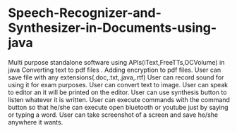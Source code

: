 # Speech-Recognizer-and-Synthesizer-in-Documents-using-java
Multi purpose standalone software using APIs(iText,FreeTTs,OCVolume) in java
Converting text to pdf files .
Adding encryption to pdf files.
User can save file with any extensions(.doc,.txt,.java,.rtf) 
User can record sound for using it for exam purposes. 
User can convert text to image. 
User can speak to editor an it will be printed on the editor. 
User can use synthesis button to listen whatever it is written. 
User can execute commands with the command button so that he/she can execute open bluetooth or youtube just by saying or typing a word. User can take screenshot of a screen and save he/she anywhere it wants.
